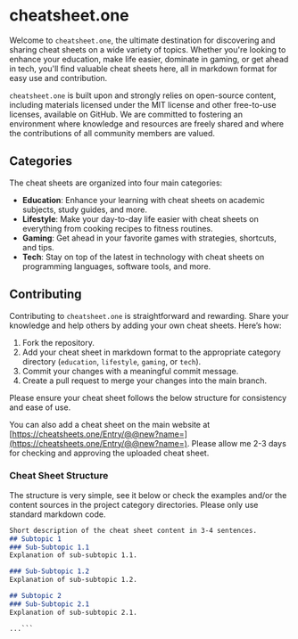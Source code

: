 # cheatsheet.one

Welcome to `cheatsheet.one`, the ultimate destination for discovering and sharing cheat sheets on a wide variety of topics. Whether you're looking to enhance your education, make life easier, dominate in gaming, or get ahead in tech, you'll find valuable cheat sheets here, all in markdown format for easy use and contribution.

`cheatsheet.one` is built upon and strongly relies on open-source content, including materials licensed under the MIT license and other free-to-use licenses, available on GitHub. We are committed to fostering an environment where knowledge and resources are freely shared and where the contributions of all community members are valued.


## Categories

The cheat sheets are organized into four main categories:

- **Education**: Enhance your learning with cheat sheets on academic subjects, study guides, and more.
- **Lifestyle**: Make your day-to-day life easier with cheat sheets on everything from cooking recipes to fitness routines.
- **Gaming**: Get ahead in your favorite games with strategies, shortcuts, and tips.
- **Tech**: Stay on top of the latest in technology with cheat sheets on programming languages, software tools, and more.

## Contributing

Contributing to `cheatsheet.one` is straightforward and rewarding. Share your knowledge and help others by adding your own cheat sheets. Here’s how:

1. Fork the repository.
2. Add your cheat sheet in markdown format to the appropriate category directory (`education`, `lifestyle`, `gaming`, or `tech`).
3. Commit your changes with a meaningful commit message.
4. Create a pull request to merge your changes into the main branch.

Please ensure your cheat sheet follows the below structure for consistency and ease of use.

You can also add a cheat sheet on the main website at [https://cheatsheets.one/Entry/@@new?name=](https://cheatsheets.one/Entry/@@new?name=). Please allow me 2-3 days for checking and approving the uploaded cheat sheet.

### Cheat Sheet Structure

The structure is very simple, see it below or check the examples and/or the content sources in the project category directories. Please only use standard markdown code.

```markdown
Short description of the cheat sheet content in 3-4 sentences.
## Subtopic 1
### Sub-Subtopic 1.1
Explanation of sub-subtopic 1.1.

### Sub-Subtopic 1.2
Explanation of sub-subtopic 1.2.

## Subtopic 2
### Sub-Subtopic 2.1
Explanation of sub-subtopic 2.1.

...```
